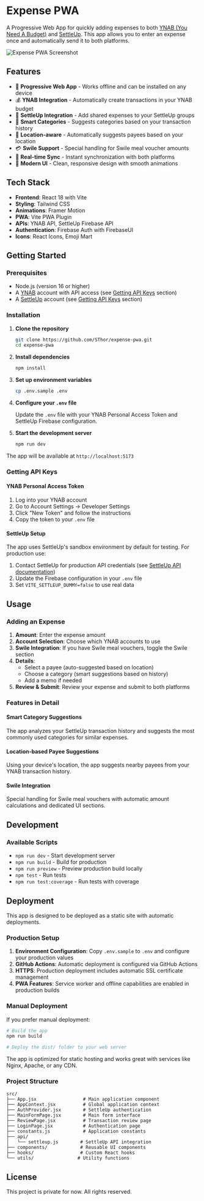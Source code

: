 # Expense PWA

A Progressive Web App for quickly adding expenses to both [YNAB (You Need A Budget)](https://ynab.com) and [SettleUp](https://settleup.io/). This app allows you to enter an expense once and automatically send it to both platforms.

![Expense PWA Screenshot](doc/screenshot.png)

## Features

- 📱 **Progressive Web App** - Works offline and can be installed on any device
- 💰 **YNAB Integration** - Automatically create transactions in your YNAB budget
- 👥 **SettleUp Integration** - Add shared expenses to your SettleUp groups
- 🎯 **Smart Categories** - Suggests categories based on your transaction history
- 📍 **Location-aware** - Automatically suggests payees based on your location
- 💳 **Swile Support** - Special handling for Swile meal voucher amounts
- 🔄 **Real-time Sync** - Instant synchronization with both platforms
- 🎨 **Modern UI** - Clean, responsive design with smooth animations

## Tech Stack

- **Frontend**: React 18 with Vite
- **Styling**: Tailwind CSS
- **Animations**: Framer Motion
- **PWA**: Vite PWA Plugin
- **APIs**: YNAB API, SettleUp Firebase API
- **Authentication**: Firebase Auth with FirebaseUI
- **Icons**: React Icons, Emoji Mart

## Getting Started

### Prerequisites

- Node.js (version 16 or higher)
- A [YNAB](https://ynab.com) account with API access (see [Getting API Keys](#getting-api-keys) section)
- A [SettleUp](https://settleup.io/) account (see [Getting API Keys](#getting-api-keys) section)

### Installation

1. **Clone the repository**

   ```bash
   git clone https://github.com/SThor/expense-pwa.git
   cd expense-pwa
   ```

2. **Install dependencies**

   ```bash
   npm install
   ```

3. **Set up environment variables**

   ```bash
   cp .env.sample .env
   ```

4. **Configure your `.env` file**

    Update the `.env` file with your YNAB Personal Access Token and SettleUp Firebase configuration.

5. **Start the development server**

   ```bash
   npm run dev
   ```

The app will be available at `http://localhost:5173`

### Getting API Keys

#### YNAB Personal Access Token

1. Log into your YNAB account
2. Go to Account Settings → Developer Settings
3. Click "New Token" and follow the instructions
4. Copy the token to your `.env` file

#### SettleUp Setup

The app uses SettleUp's sandbox environment by default for testing. For production use:

1. Contact SettleUp for production API credentials (see [SettleUp API documentation](https://settleup.io/api.html))
2. Update the Firebase configuration in your `.env` file
3. Set `VITE_SETTLEUP_DUMMY=false` to use real data

## Usage

### Adding an Expense

1. **Amount**: Enter the expense amount
2. **Account Selection**: Choose which YNAB accounts to use
3. **Swile Integration**: If you have Swile meal vouchers, toggle the Swile section
4. **Details**:
   - Select a payee (auto-suggested based on location)
   - Choose a category (smart suggestions based on history)
   - Add a memo if needed
5. **Review & Submit**: Review your expense and submit to both platforms

### Features in Detail

#### Smart Category Suggestions

The app analyzes your SettleUp transaction history and suggests the most commonly used categories for similar expenses.

#### Location-based Payee Suggestions

Using your device's location, the app suggests nearby payees from your YNAB transaction history.

#### Swile Integration

Special handling for Swile meal vouchers with automatic amount calculations and dedicated UI sections.

## Development

### Available Scripts

- `npm run dev` - Start development server
- `npm run build` - Build for production
- `npm run preview` - Preview production build locally
- `npm test` - Run tests
- `npm run test:coverage` - Run tests with coverage

## Deployment

This app is designed to be deployed as a static site with automatic deployments.

### Production Setup

1. **Environment Configuration**: Copy `.env.sample` to `.env` and configure your production values
2. **GitHub Actions**: Automatic deployment is configured via GitHub Actions
3. **HTTPS**: Production deployment includes automatic SSL certificate management
4. **PWA Features**: Service worker and offline capabilities are enabled in production builds

### Manual Deployment

If you prefer manual deployment:

```bash
# Build the app
npm run build

# Deploy the dist/ folder to your web server
```

The app is optimized for static hosting and works great with services like Nginx, Apache, or any CDN.

### Project Structure

```text
src/
├── App.jsx                 # Main application component
├── AppContext.jsx          # Global application context
├── AuthProvider.jsx        # SettleUp authentication
├── MainFormPage.jsx        # Main form interface
├── ReviewPage.jsx          # Transaction review page
├── LoginPage.jsx           # Authentication page
├── constants.js            # Application constants
├── api/
│   └── settleup.js        # SettleUp API integration
├── components/            # Reusable UI components
├── hooks/                 # Custom React hooks
└── utils/                # Utility functions
```

## License

This project is private for now. All rights reserved.

